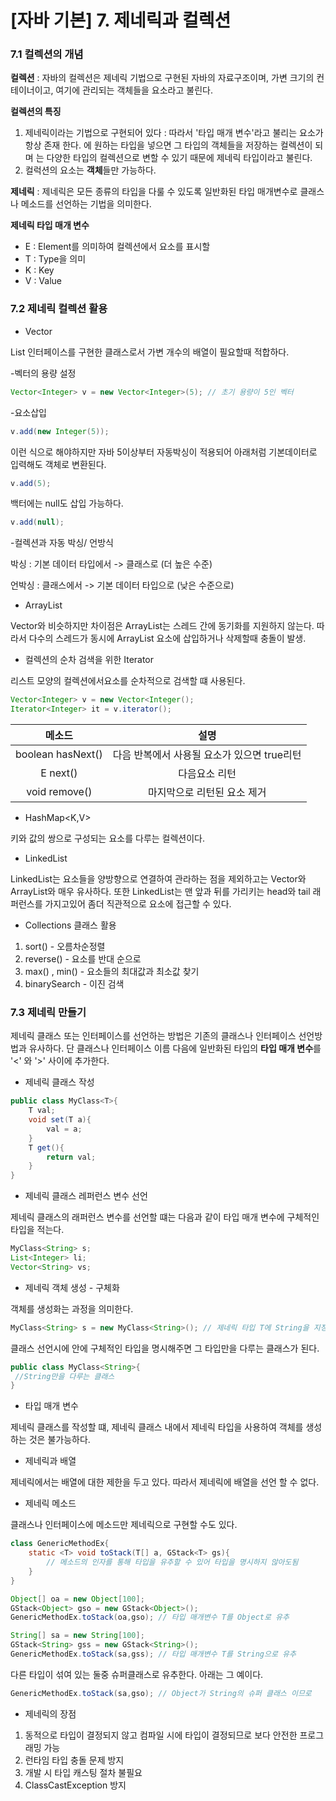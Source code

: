 # [자바 기본] 7. 제네릭과 컬렉션

### 7.1 컬렉션의 개념

**컬렉션** : 자바의 컬렉션은 제네릭 기법으로 구현된 자바의 자료구조이며, 가변 크기의 컨테이너이고, 여기에 관리되는 객체들을 요소라고 불린다.



**컬렉션의 특징**

1. 제네릭이라는 기법으로 구현되어 있다 : 따라서 '타입 매개 변수'라고 불리는 요소가 항상 존재 한다. <E>에 원하는 타입을 넣으면 그 타입의 객체들을 저장하는 컬렉션이 되며 <E>는 다양한 타입의 컬렉션으로 변할 수 있기 때문에 제네릭 타입이라고 불린다. 
2. 컬럭션의 요소는 **객체**들만 가능하다. 



**제네릭** : 제네릭은 모든 종류의 타입을 다룰 수 있도록 일반화된 타입 매개변수로 클래스나 메소드를 선언하는 기법을 의미한다.



**제네릭 타입 매개 변수**

- E : Element를 의미하여 컬렉션에서 요소를 표시할
- T : Type을 의미
- K : Key
- V : Value



### 7.2 제네릭 컬렉션 활용

- Vector<E>

List<E> 인터페이스를 구현한 클래스로서 가변 개수의 배열이 필요할때 적합하다. 

-벡터의 용량 설정

```java
Vector<Integer> v = new Vector<Integer>(5); // 초기 용량이 5인 벡터
```

-요소삽입

```java
v.add(new Integer(5));
```

이런 식으로 해야하지만 자바 5이상부터 자동박싱이 적용되어 아래처럼 기본데이터로 입력해도 객체로 변환된다.

```java
v.add(5);
```

백터에는 null도 삽입 가능하다.

```java
v.add(null);
```

-컬렉션과 자동 박싱/ 언방식

박싱 : 기본 데이터 타입에서 -> 클래스로 (더 높은 수준)

언박싱 : 클래스에서 -> 기본 데이터 타입으로 (낮은 수준으로)



- ArrayList<E>

Vector와 비슷하지만 차이점은 ArrayList는 스레드 간에 동기화를 지원하지 않는다. 따라서 다수의 스레드가 동시에 ArrayList 요소에 삽입하거나 삭제할때 충돌이 발생.



- 컬렉션의 순차 검색을 위한 Iterator

리스트 모양의 컬렉션에서요소를 순차적으로 검색할 떄 사용된다.

```java
Vector<Integer> v = new Vector<Integer();
Iterator<Integer> it = v.iterator();
```

|      메소드       |                    설명                     |
| :---------------: | :-----------------------------------------: |
| boolean hasNext() | 다음 반복에서 사용될 요소가 있으면 true리턴 |
|     E next()      |                다음요소 리턴                |
|   void remove()   |         마지막으로 리턴된 요소 제거         |



- HashMap<K,V>

키와 값의 쌍으로 구성되는 요소를 다루는 컬렉션이다.



- LinkedList<E>

LinkedList는 요소들을 양방향으로 연결하여 관라하는 점을 제외하고는 Vector와 ArrayList와 매우 유사하다. 또한 LinkedList는 맨 앞과 뒤를 가리키는 head와 tail 래퍼런스를 가지고있어 좀더 직관적으로 요소에 접근할 수 있다. 



- Collections 클래스 활용

1. sort() - 오름차순정렬
2. reverse() - 요소를 반대 순으로
3. max() , min() - 요소들의 최대값과 최소값 찾기
4. binarySearch - 이진 검색



### 7.3 제네릭 만들기

제네릭 클래스 또는 인터페이스를 선언하는 방법은 기존의 클래스나 인터페이스 선언방법과 유사하다. 단 클래스나 인터페이스 이름 다음에 일반화된 타입의 **타입 매개 변수**를 '<' 와 '>' 사이에 추가한다. 

- 제네릭 클래스 작성

```java
public class MyClass<T>{
	T val;
	void set(T a){
		val = a;
	}
	T get(){
		return val;
	}
}
```

- 제네릭 클래스 레퍼런스 변수 선언

제네릭 클래스의 래퍼런스 변수를 선언할 떄는 다음과 같이 타입 매개 변수에 구체적인 타입을 적는다.

```java
MyClass<String> s;
List<Integer> li;
Vector<String> vs;
```

- 제네릭 객체 생성 - 구체화

객체를 생성화는 과정을 의미한다.

```java
MyClass<String> s = new MyClass<String>(); // 제네릭 타입 T에 String을 지정함
```

클래스 선언시에 <T> 안에 구체적인 타입을 명시해주면 그 타입만을 다루는 클래스가 된다.

```java
public class MyClass<String>{
 //String만을 다루는 클래스
}

```

- 타입 매개 변수

제네릭 클래스를 작성할 떄, 제네릭 클래스 내에서 제네릭 타입을 사용하여 객체를 생성하는 것은 불가능하다.

- 제네릭과 배열

제네릭에서는 배열에 대한 제한을 두고 있다. 따라서 제네릭에 배열을 선언 할 수 없다.

- 제네릭 메소드

클래스나 인터페이스에 메소드만 제네릭으로 구현할 수도 있다.

```java
class GenericMethodEx{
	static <T> void toStack(T[] a, GStack<T> gs){
		// 메소드의 인자를 통해 타입을 유추할 수 있어 타입을 명시하지 않아도됨
	}
}

```



```java
Object[] oa = new Object[100];
GStack<Object> gso = new GStack<Object>();
GenericMethodEx.toStack(oa,gso); // 타입 매개변수 T를 Object로 유추

```

```java
String[] sa = new String[100];
GStack<String> gss = new GStack<String>();
GenericMethodEx.toStack(sa,gss); // 타입 매개변수 T를 String으로 유추

```

다른 타입이 섞여 있는 둘중 슈퍼클래스로 유추한다. 아래는 그 예이다.

```java
GenericMethodEx.toStack(sa,gso); // Object가 String의 슈퍼 클래스 이므로

```



- 제네릭의 장점

1. 동적으로 타입이 결정되지 않고 컴파일 시에 타입이 결정되므로 보다 안전한 프로그래밍 가능
2. 런타임 타입 충돌 문제 방지
3. 개발 시 타입 캐스팅 절차 불필요
4. ClassCastException 방지

